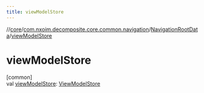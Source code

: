 ```yaml
---
title: viewModelStore
---
```

//[core](../../../index.html)/[com.nxoim.decomposite.core.common.navigation](../index.html)/[NavigationRootData](index.html)/[viewModelStore](view-model-store.html)



# viewModelStore



[common]\
val [viewModelStore](view-model-store.html): [ViewModelStore](../../com.nxoim.decomposite.core.common.viewModel/-view-model-store/index.html)




